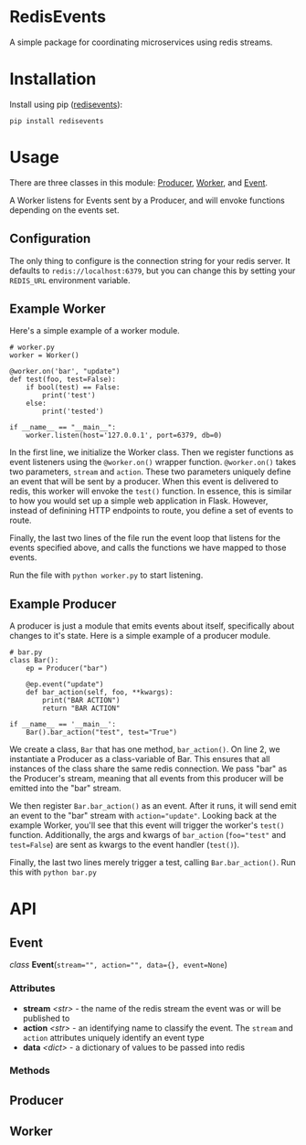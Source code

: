 # RedisEvents

A simple package for coordinating microservices using redis streams.

# Installation
Install using pip ([redisevents](https://pypi.org/project/redisevents/)):
```
pip install redisevents
```

# Usage
There are three classes in this module: [Producer](#producer), [Worker](#worker), and [Event](#event).

A Worker listens for Events sent by a Producer, and will envoke functions depending on the events set.

## Configuration
The only thing to configure is the connection string for your redis server. It defaults to `redis://localhost:6379`, but you can change this by setting your `REDIS_URL` environment variable.

## Example Worker
Here's a simple example of a worker module.
```{python}
# worker.py
worker = Worker()

@worker.on('bar', "update")
def test(foo, test=False):
	if bool(test) == False:
		print('test')
	else:
		print('tested')

if __name__ == "__main__":
	worker.listen(host='127.0.0.1', port=6379, db=0)

```
In the first line, we initialize the Worker class. Then we register functions as event listeners using the `@worker.on()` wrapper function. `@worker.on()` takes two parameters, `stream` and `action`. These two parameters uniquely define an event that will be sent by a producer. When this event is delivered to redis, this worker will envoke the `test()` function. In essence, this is similar to how you would set up a simple web application in Flask. However, instead of definining HTTP endpoints to route, you define a set of events to route. 

Finally, the last two lines of the file run the event loop that listens for the events specified above, and calls the functions we have mapped to those events. 

Run the file with `python worker.py` to start listening. 


## Example Producer
A producer is just a module that emits events about itself, specifically about changes to it's state. Here is a simple example of a producer module.

```{python}
# bar.py
class Bar():
	ep = Producer("bar")

	@ep.event("update")
	def bar_action(self, foo, **kwargs):
		print("BAR ACTION")
		return "BAR ACTION"

if __name__ == '__main__':
	Bar().bar_action("test", test="True")
```
We create a class, `Bar` that has one method, `bar_action()`. On line 2, we instantiate a Producer as a class-variable of Bar. This ensures that all instances of the class share the same redis connection. We pass "bar" as the Producer's stream, meaning that all events from this producer will be emitted into the "bar" stream. 

We then register `Bar.bar_action()` as an event. After it runs, it will send emit an event to the "bar" stream with `action="update"`. Looking back at the example Worker, you'll see that this event will trigger the worker's `test()` function. Additionally, the args and kwargs of `bar_action` (`foo="test"` and `test=False`) are sent as kwargs to the event handler (`test()`).

Finally, the last two lines merely trigger a test, calling `Bar.bar_action()`. Run this with `python bar.py`


# API
## Event
*class* **Event**(`stream="", action="", data={}, event=None`)

### Attributes
* **stream** *&lt;str&gt;* - the name of the redis stream the event was or will be published to
* **action** *&lt;str&gt;* - an identifying name to classify the event. The `stream` and `action` attributes uniquely identify an event type
* **data** *&lt;dict&gt;* - a dictionary of values to be passed into redis

### Methods

## Producer
## Worker
